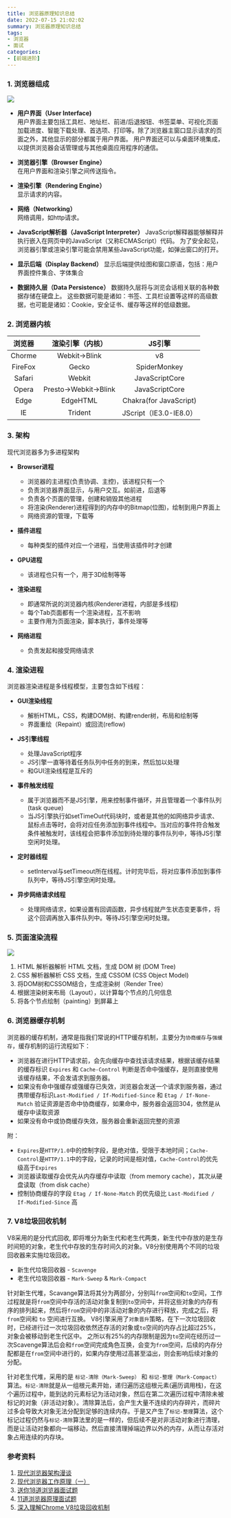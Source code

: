 ```yaml
---
title: 浏览器原理知识总结
date: 2022-07-15 21:02:02
summary: 浏览器原理知识总结
tags:
- 浏览器
- 面试
categories:
- [前端进阶]
---
```


### 1. 浏览器组成
![](https://s1.ax1x.com/2022/09/15/vzuVoQ.png)
- **用户界面（User Interface)**   
用户界面主要包括工具栏、地址栏、前进/后退按钮、书签菜单、可视化页面加载进度、智能下载处理、首选项、打印等。除了浏览器主窗口显示请求的页面之外，其他显示的部分都属于用户界面。
用户界面还可以与桌面环境集成，以提供浏览器会话管理或与其他桌面应用程序的通信。

- **浏览器引擎（Browser Engine）**  
在用户界面和渲染引擎之间传送指令。
- **渲染引擎（Rendering Engine）**  
显示请求的内容。
- **网络（Networking）**  
网络调用，如http请求。
- **JavaScript解析器（JavaScript Interpreter）**
JavaScript解释器能够解释并执行嵌入在网页中的JavaScript（又称ECMAScript）代码。 为了安全起见，浏览器引擎或渲染引擎可能会禁用某些JavaScript功能，如弹出窗口的打开。
- **显示后端（Display Backend）**
显示后端提供绘图和窗口原语，包括：用户界面控件集合、字体集合

- **数据持久层（Data Persistence）**
数据持久层将与浏览会话相关联的各种数据存储在硬盘上。 这些数据可能是诸如：书签、工具栏设置等这样的高级数据，也可能是诸如：Cookie，安全证书、缓存等这样的低级数据。

### 2. 浏览器内核

| 浏览器  |   渲染引擎（内核）    |         JS引擎         |
| :-----: | :-------------------: | :--------------------: |
| Chorme  |     Webkit->Blink     |           v8           |
| FireFox |         Gecko         |      SpiderMonkey      |
| Safari  |        Webkit         |     JavaScriptCore     |
|  Opera  | Presto->Webkit->Blink |     JavaScriptCore     |
|  Edge   |       EdgeHTML        | Chakra(for JavaScript) |
|   IE    |        Trident        | JScript（IE3.0-IE8.0） |

### 3. 架构
现代浏览器多为多进程架构
- **Browser进程**
  - 浏览器的主进程(负责协调、主控)，该进程只有一个
  - 负责浏览器界面显示，与用户交互。如前进，后退等
  - 负责各个页面的管理，创建和销毁其他进程
  - 将渲染(Renderer)进程得到的内存中的Bitmap(位图)，绘制到用户界面上
  - 网络资源的管理，下载等

- **插件进程**
  - 每种类型的插件对应一个进程，当使用该插件时才创建

- **GPU进程**
  - 该进程也只有一个，用于3D绘制等等

- **渲染进程**
  - 即通常所说的浏览器内核(Renderer进程，内部是多线程)
  - 每个Tab页面都有一个渲染进程，互不影响
  - 主要作用为页面渲染，脚本执行，事件处理等
- **网络进程**  
  - 负责发起和接受网络请求

### 4. 渲染进程
浏览器渲染进程是多线程模型，主要包含如下线程：
- **GUI渲染线程**  
  - 解析HTML，CSS，构建DOM树、构建render树，布局和绘制等
  - 界面重绘（Repaint）或回流(reflow)

- **JS引擎线程**
  - 处理JavaScript程序
  - JS引擎一直等待着任务队列中任务的到来，然后加以处理
  - 和GUI渲染线程是互斥的

- **事件触发线程**
  - 属于浏览器而不是JS引擎，用来控制事件循环，并且管理着一个事件队列(task queue)
  - 当JS引擎执行如setTimeOut代码块时，或者是其他的如网络异步请求、鼠标点击等时，会将对应任务添加到事件线程中。当对应的事件符合触发条件被触发时，该线程会把事件添加到待处理的事件队列中，等待JS引擎空闲时处理。

- **定时器线程**
  - setInterval与setTimeout所在线程。计时完毕后，将对应事件添加到事件队列中，等待JS引擎空闲时处理。

- **异步网络请求线程**
  - 处理网络请求，如果设置有回调函数，异步线程就产生状态变更事件，将这个回调再放入事件队列中。等待JS引擎空闲时处理。

### 5. 页面渲染流程
![](https://s1.ax1x.com/2022/09/16/vzh0jH.jpg)
1. HTML 解析器解析 HTML 文档，生成 DOM 树 (DOM Tree)
2. CSS 解析器解析 CSS 文档，生成 CSSOM (CSS Object Model)
3. 将DOM树和CSSOM结合，生成渲染树（Render Tree）
4. 根据渲染树来布局（Layout），以计算每个节点的几何信息
5. 将各个节点绘制（painting）到屏幕上

### 6. 浏览器缓存机制
浏览器的缓存机制，通常是指我们常说的HTTP缓存机制，主要分为`协商缓存`与`强缓存`，缓存机制的运行流程如下：
- 浏览器在进行HTTP请求前，会先向缓存中查找该请求结果，根据该缓存结果的缓存标识 `Expires` 和 `Cache-Control` 判断是否命中强缓存，是则直接使用该缓存结果，不会发请求到服务器。
- 如果没有命中强缓存或强缓存已失效，浏览器会发送一个请求到服务器，通过携带缓存标识`Last-Modified / If-Modified-Since` 和 `Etag / If-None-Match` 验证资源是否命中协商缓存，如果命中，服务器会返回304，依然是从缓存中读取资源
- 如果没有命中或协商缓存失效，服务器会重新返回完整的资源

附：
- `Expires`是`HTTP/1.0`中的控制字段，是绝对值，受限于本地时间；`Cache-Control`是`HTTP/1.1`中的字段，记录的时间是相对值，`Cache-Control`的优先级高于`Expires`
- 浏览器读取缓存会优先从内存缓存中读取（from memory cache），其次从硬盘读取（from disk cache）
- 控制协商缓存的字段 `Etag / If-None-Match` 的优先级比 `Last-Modified / If-Modified-Since` 高

### 7. V8垃圾回收机制
V8采用的是分代式回收, 即将堆分为新生代和老生代两类，新生代中存放的是生存时间短的对象，老生代中存放的生存时间久的对象。V8分别使用两个不同的垃圾回收器来实施垃圾回收。
- 新生代垃圾回收器 - `Scavenge`
- 老生代垃圾回收器 - `Mark-Sweep` & `Mark-Compact`

针对新生代堆，Scavange算法将其分为两部分，分别叫`from`空间和`to`空间，工作过程就是将`from`空间中存活的活动对象复制到`to`空间中，并将这些对象的内存有序的排列起来，然后将`from`空间中的非活动对象的内存进行释放，完成之后，将`from`空间和 `to` 空间进行互换。
V8引擎采用了`对象晋升`策略，在下一次垃圾回收时，已经进行过一次垃圾回收依然还存活的对象或`to`空间的内存占比超过25%，对象会被移动到老生代区中。
之所以有25%的内存限制是因为`to`空间在经历过一次Scavenge算法后会和`from`空间完成角色互换，会变为`from`空间，后续的内存分配都是在`from`空间中进行的，如果内存使用过高甚至溢出，则会影响后续对象的分配。

针对老生代堆，采用的是 `标记-清除（Mark-Sweep）` 和 `标记-整理（Mark-Compact）`算法。`标记-清除`就是从一组根元素开始，递归遍历这组根元素(遍历调用栈)，在这个遍历过程中，能到达的元素标记为活动对象，然后在第二次遍历过程中清除未被标记的对象（非活动对象）。清除算法后，会产生大量不连续的内存碎片，而碎片过多会导致大对象无法分配到足够的连续内存。于是又产生了`标记-整理`算法，这个标记过程仍然与`标记-清除`算法里的是一样的，但后续不是对非活动对象进行清理，而是让活动对象都向一端移动，然后直接清理掉端边界以外的内存，从而让存活对象占用连续的内存块。

### 参考资料
1. [现代浏览器架构漫谈](https://github.com/LuckyWinty/blog/blob/master/markdown/Q%26A/%E7%8E%B0%E4%BB%A3%E6%B5%8F%E8%A7%88%E5%99%A8%E6%9E%B6%E6%9E%84%E6%BC%AB%E8%B0%88.md)
2. [现代浏览器工作原理（一）](http://chuquan.me/2018/01/21/browser-architecture-overview/)
3. [送你18道浏览器面试题](https://juejin.cn/post/6854573215830933512)
4. [11道浏览器原理面试题](https://juejin.cn/post/6844903951377104903)
5. [深入理解Chrome V8垃圾回收机制](https://github.com/yacan8/blog/issues/33)